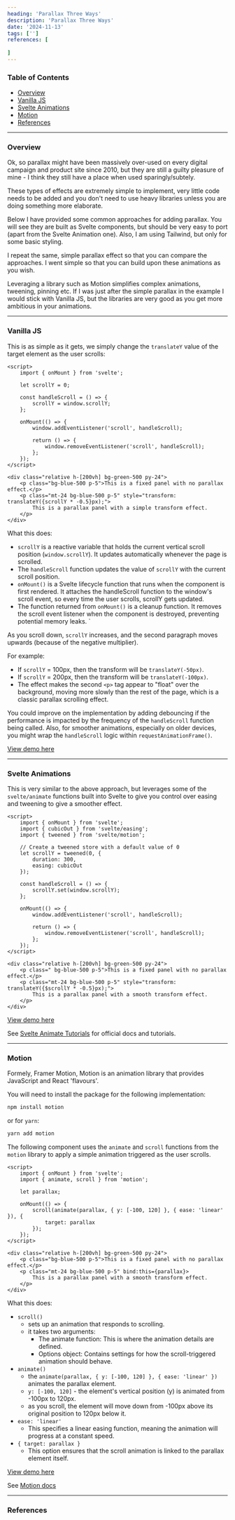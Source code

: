 ```yaml
---
heading: 'Parallax Three Ways'
description: 'Parallax Three Ways'
date: '2024-11-13'
tags: ['']
references: [
    
]
---
```

### Table of Contents

<!-- TOC start (generated with https://github.com/derlin/bitdowntoc) -->

- [Overview](#overview)
- [Vanilla JS](#vanilla-js)
- [Svelte Animations](#svelte-animations)
- [Motion](#motion)
- [References](#references)

<!-- TOC end -->

---

<!-- TOC --><a name="overview"></a>
### Overview

Ok, so parallax might have been massively over-used on every digital campaign and product site since 2010, but they are still a guilty pleasure of mine - I think they still have a place when used sparingly/subtely.

These types of effects are extremely simple to implement, very little code needs to be added and you don't need to use heavy libraries unless you are doing something more elaborate. 

Below I have provided some common approaches for adding parallax. You will see they are built as Svelte components, but should be very easy to port (apart from the Svelte Animation one). Also, I am using Tailwind, but only for some basic styling.

I repeat the same, simple parallax effect so that you can compare the approaches. I went simple so that you can build upon these animations as you wish. 

Leveraging a library such as Motion simplifies complex animations, tweening, pinning etc. If I was just after the simple parallax in the example I would stick with Vanilla JS, but the libraries are very good as you get more ambitious in your animations. 


----

<!-- TOC --><a name="vanilla-js"></a>
### Vanilla JS

This is as simple as it gets, we simply change the `translateY` value of the target element as the user scrolls:

```svelte
<script>
	import { onMount } from 'svelte';

	let scrollY = 0;

	const handleScroll = () => {
		scrollY = window.scrollY;
	};

	onMount(() => {
		window.addEventListener('scroll', handleScroll);

		return () => {
			window.removeEventListener('scroll', handleScroll);
		};
	});
</script>

<div class="relative h-[200vh] bg-green-500 py-24">
	<p class="bg-blue-500 p-5">This is a fixed panel with no parallax effect.</p>
	<p class="mt-24 bg-blue-500 p-5" style="transform: translateY({scrollY * -0.5}px);">
		This is a parallax panel with a simple transform effect.
	</p>
</div>
```

What this does:

 - `scrollY` is a reactive variable that holds the current vertical scroll position (`window.scrollY`). It updates automatically whenever the page is scrolled.
 - The `handleScroll` function updates the value of `scrollY` with the current scroll position.
 - `onMount()` is a Svelte lifecycle function that runs when the component is first rendered. It attaches the handleScroll function to the window's scroll event, so every time the user scrolls, scrollY gets updated.
 - The function returned from `onMount()` is a cleanup function. It removes the scroll event listener when the component is destroyed, preventing potential memory leaks.
`

As you scroll down, `scrollY` increases, and the second paragraph moves upwards (because of the negative multiplier).

For example:
 - If `scrollY` = 100px, then the transform will be `translateY(-50px)`.
 - If `scrollY` = 200px, then the transform will be `translateY(-100px)`.
 - The effect makes the second `<p>` tag appear to "float" over the background, moving more slowly than the rest of the page, which is a classic parallax scrolling effect.

You could improve on the implementation by adding debouncing if the performance is impacted by the frequency of the `handleScroll` function being called. Also, for smoother animations, especially on older devices, you might wrap the `handleScroll` logic within `requestAnimationFrame()`.

[View demo here](./svelte-parallax-three-ways/demo-vanilla/)

---

<!-- TOC --><a name="svelte-animations"></a>
### Svelte Animations

This is very similar to the above approach, but leverages some of the `svelte/animate` functions built into Svelte to give you control over easing and tweening to give a smoother effect. 

```svelte
<script>
	import { onMount } from 'svelte';
	import { cubicOut } from 'svelte/easing';
	import { tweened } from 'svelte/motion';

	// Create a tweened store with a default value of 0
	let scrollY = tweened(0, {
		duration: 300,
		easing: cubicOut
	});

	const handleScroll = () => {
		scrollY.set(window.scrollY);
	};

	onMount(() => {
		window.addEventListener('scroll', handleScroll);

		return () => {
			window.removeEventListener('scroll', handleScroll);
		};
	});
</script>

<div class="relative h-[200vh] bg-green-500 py-24">
	<p class=" bg-blue-500 p-5">This is a fixed panel with no parallax effect.</p>
	<p class="mt-24 bg-blue-500 p-5" style="transform: translateY({$scrollY * -0.5}px);">
		This is a parallax panel with a smooth transform effect.
	</p>
</div>
```

[View demo here](./svelte-parallax-three-ways/demo-svelte-animations/)

See [Svelte Animate Tutorials](https://svelte.dev/tutorial/svelte/animations) for official docs and tutorials.

---

<!-- TOC --><a name="motion"></a>
### Motion

Formely, Framer Motion, Motion is an animation library that provides JavaScript and React 'flavours'.

You will need to install the package for the following implementation:

```bash
npm install motion
```

or for `yarn`:

```bash
yarn add motion
```

The following component uses the `animate` and `scroll` functions from the `motion` library to apply a simple animation triggered as the user scrolls.

```svelte
<script>
	import { onMount } from 'svelte';
	import { animate, scroll } from 'motion';

	let parallax;

	onMount(() => {
		scroll(animate(parallax, { y: [-100, 120] }, { ease: 'linear' }), {
			target: parallax
		});
	});
</script>

<div class="relative h-[200vh] bg-green-500 py-24">
	<p class="bg-blue-500 p-5">This is a fixed panel with no parallax effect.</p>
	<p class="mt-24 bg-blue-500 p-5" bind:this={parallax}>
		This is a parallax panel with a smooth transform effect.
	</p>
</div>

```

What this does:

 - `scroll()`
   - sets up an animation that responds to scrolling.
   - it takes two arguments:
     - The animate function: This is where the animation details are defined.
     - Options object: Contains settings for how the scroll-triggered animation should behave.
 - `animate()`
   - the `animate(parallax, { y: [-100, 120] }, { ease: 'linear' })` animates the parallax element.
    - `y: [-100, 120]` - the element's vertical position (y) is animated from -100px to 120px.
    - as you scroll, the element will move down from -100px above its original position to 120px below it.
  - `ease: 'linear'`
     - This specifies a linear easing function, meaning the animation will progress at a constant speed.
 - `{ target: parallax }`
   - This option ensures that the scroll animation is linked to the parallax element itself.


[View demo here](./svelte-parallax-three-ways/demo-motion/)

See [Motion docs](https://motion.dev/docs)

---

<!-- TOC --><a name="references"></a>
### References

